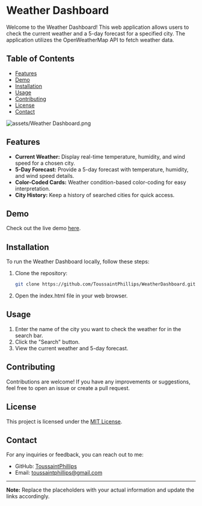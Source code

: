 # Weather Dashboard

Welcome to the Weather Dashboard! This web application allows users to check the current weather and a 5-day forecast for a specified city. The application utilizes the OpenWeatherMap API to fetch weather data.

## Table of Contents

- [Features](#features)
- [Demo](#demo)
- [Installation](#installation)
- [Usage](#usage)
- [Contributing](#contributing)
- [License](#license)
- [Contact](#contact)

![assets/Weather Dashboard.png](https://example.com/path/to/screenshot.png)


## Features 

- **Current Weather:** Display real-time temperature, humidity, and wind speed for a chosen city.
- **5-Day Forecast:** Provide a 5-day forecast with temperature, humidity, and wind speed details.
- **Color-Coded Cards:** Weather condition-based color-coding for easy interpretation.
- **City History:** Keep a history of searched cities for quick access.

## Demo

Check out the live demo [here](#).

## Installation

To run the Weather Dashboard locally, follow these steps:

1. Clone the repository:

   ```bash
   git clone https://github.com/ToussaintPhillips/WeatherDashboard.git
   ```

2. Open the index.html file in your web browser.

## Usage

1. Enter the name of the city you want to check the weather for in the search bar.
2. Click the "Search" button.
3. View the current weather and 5-day forecast.

## Contributing

Contributions are welcome! If you have any improvements or suggestions, feel free to open an issue or create a pull request.

## License

This project is licensed under the [MIT License](LICENSE).

## Contact

For any inquiries or feedback, you can reach out to me:

- GitHub: [ToussaintPhillips](https://github.com/ToussaintPhillips)
- Email: [toussaintphillips@gmail.com](toussaintphillips@gmail.com)

---

**Note:** Replace the placeholders with your actual information and update the links accordingly.
```
